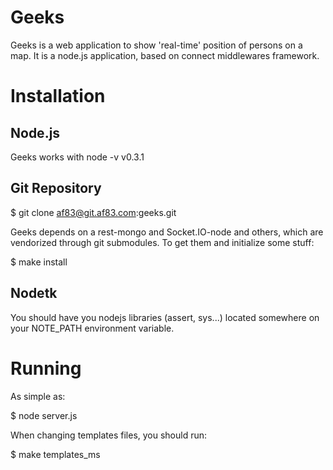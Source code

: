 Geeks
=====

Geeks is a web application to show 'real-time' position of persons on a map.
It is a node.js application, based on connect middlewares framework.


Installation
============

Node.js
-------

Geeks works with node -v v0.3.1

Git Repository
--------------

  $ git clone af83@git.af83.com:geeks.git

Geeks depends on a rest-mongo and Socket.IO-node and others, which are vendorized through git submodules.
To get them and initialize some stuff:

  $ make install


Nodetk
------
You should have you nodejs libraries (assert, sys...) located somewhere on your NOTE_PATH environment variable.


Running
=======

As simple as:

  $ node server.js


When changing templates files, you should run:

  $ make templates_ms
